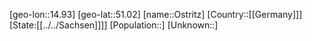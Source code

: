 ﻿---
location: [51.02,14.93]
type: City
tags:
- geo/City


SpocWebEntityId: 33181
isDeleted: false
confidential: public

---
[geo-lon::14.93]
[geo-lat::51.02]
[name::Ostritz]
[Country::[[Germany]]]
[State:[[../../Sachsen]]]]
[Population::]
[Unknown::]

